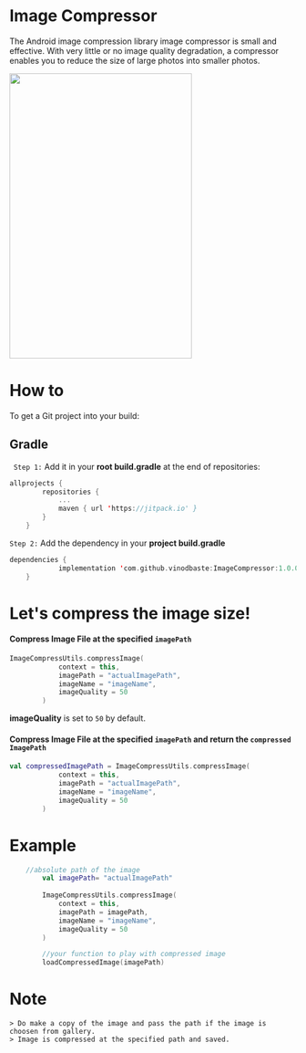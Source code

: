 # Image Compressor

The Android image compression library image compressor is small and effective. With very little or no image quality degradation, a compressor enables you to reduce the size of large photos into smaller photos.

<img src = "https://raw.githubusercontent.com/vinodbaste/ImageCompressor/main/image%20(2)_google-pixel4xl-clearlywhite-portrait.jpg" width = 320 height = 500 />

# How to
To get a Git project into your build:
## Gradle
` Step 1:` Add it in your **root build.gradle**  at the end of repositories:
```kotlin
allprojects {
		repositories {
			...
			maven { url 'https://jitpack.io' }
		}
	}
```

`Step 2:` Add the dependency in your **project build.gradle**
```kotlin
dependencies {
	        implementation 'com.github.vinodbaste:ImageCompressor:1.0.0'
	}
```
# Let's compress the image size!
#### Compress Image File at the specified `imagePath`
```kotlin
ImageCompressUtils.compressImage(
            context = this,
            imagePath = "actualImagePath",
            imageName = "imageName",
            imageQuality = 50
        )
```
**imageQuality** is set to `50` by default.

#### Compress Image File at the specified `imagePath` and return the `compressed ImagePath`
```kotlin
val compressedImagePath = ImageCompressUtils.compressImage(
            context = this,
            imagePath = "actualImagePath",
            imageName = "imageName",
            imageQuality = 50
        )
```

# Example
```kotlin
 	//absolute path of the image
        val imagePath= "actualImagePath" 
        
        ImageCompressUtils.compressImage(
            context = this,
            imagePath = imagePath,
            imageName = "imageName",
            imageQuality = 50
        )

        //your function to play with compressed image
        loadCompressedImage(imagePath) 
```

# Note
```
> Do make a copy of the image and pass the path if the image is choosen from gallery.
> Image is compressed at the specified path and saved.
```



